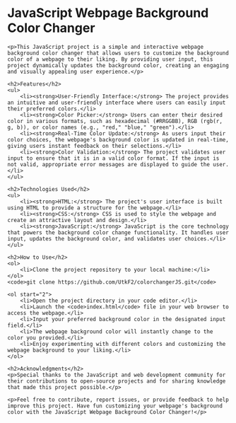<h1>JavaScript Webpage Background Color Changer</h1>

    <p>This JavaScript project is a simple and interactive webpage background color changer that allows users to customize the background color of a webpage to their liking. By providing user input, this project dynamically updates the background color, creating an engaging and visually appealing user experience.</p>

    <h2>Features</h2>
    <ul>
        <li><strong>User-Friendly Interface:</strong> The project provides an intuitive and user-friendly interface where users can easily input their preferred colors.</li>
        <li><strong>Color Picker:</strong> Users can enter their desired color in various formats, such as hexadecimal (#RRGGBB), RGB (rgb(r, g, b)), or color names (e.g., "red," "blue," "green").</li>
        <li><strong>Real-Time Color Update:</strong> As users input their color choices, the webpage's background color is updated in real-time, giving users instant feedback on their selections.</li>
        <li><strong>Color Validation:</strong> The project validates user input to ensure that it is in a valid color format. If the input is not valid, appropriate error messages are displayed to guide the user.</li>
    </ul>

    <h2>Technologies Used</h2>
    <ul>
        <li><strong>HTML:</strong> The project's user interface is built using HTML to provide a structure for the webpage.</li>
        <li><strong>CSS:</strong> CSS is used to style the webpage and create an attractive layout and design.</li>
        <li><strong>JavaScript:</strong> JavaScript is the core technology that powers the background color change functionality. It handles user input, updates the background color, and validates user choices.</li>
    </ul>

    <h2>How to Use</h2>
    <ol>
        <li>Clone the project repository to your local machine:</li>
    </ol>
    <code>git clone https://github.com/UtkF2/colorchangerJS.git</code>
    
    <ol start="2">
        <li>Open the project directory in your code editor.</li>
        <li>Launch the <code>index.html</code> file in your web browser to access the webpage.</li>
        <li>Input your preferred background color in the designated input field.</li>
        <li>The webpage background color will instantly change to the color you provided.</li>
        <li>Enjoy experimenting with different colors and customizing the webpage background to your liking.</li>
    </ol>

    <h2>Acknowledgments</h2>
    <p>Special thanks to the JavaScript and web development community for their contributions to open-source projects and for sharing knowledge that made this project possible.</p>

    <p>Feel free to contribute, report issues, or provide feedback to help improve this project. Have fun customizing your webpage's background color with the JavaScript Webpage Background Color Changer!</p>
